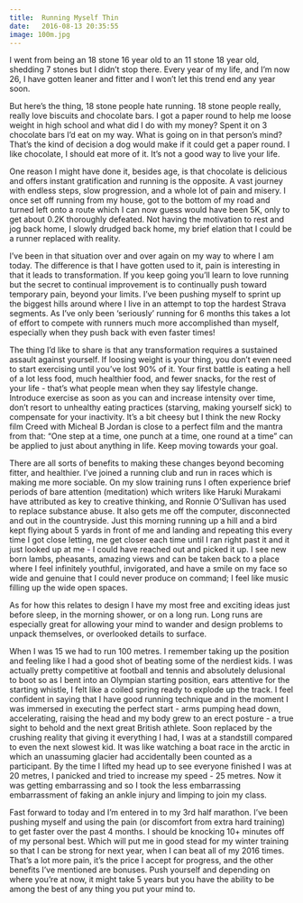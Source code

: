 ```yaml
---
title:  Running Myself Thin
date:   2016-08-13 20:35:55
image: 100m.jpg
---
```



I went from being an 18 stone 16 year old to an 11 stone 18 year old, shedding 7 stones but I didn’t stop there. Every year of my life, and I’m now 26, I have gotten leaner and fitter and I won’t let this trend end any year soon.

But here’s the thing, 18 stone people hate running. 18 stone people really, really love biscuits and chocolate bars. I got a paper round to help me loose weight in high school and what did I do with my money? Spent it on 3 chocolate bars I’d eat on my way. What is going on in that person’s mind? That’s the kind of decision a dog would make if it could get a paper round. I like chocolate, I should eat more of it. It’s not a good way to live your life.

One reason I might have done it, besides age, is that chocolate is delicious and offers instant gratification and running is the opposite. A vast journey with endless steps, slow progression, and a whole lot of pain and misery. I once set off running from my house, got to the bottom of my road and turned left onto a route which I can now guess would have been 5K, only to get about 0.2K thoroughly defeated. Not having the motivation to rest and jog back home, I slowly drudged back home, my brief elation that I could be a runner replaced with reality.

I’ve been in that situation over and over again on my way to where I am today. The difference is that I have gotten used to it, pain is interesting in that it leads to transformation. If you keep going you’ll learn to love running but the secret to continual improvement is to continually push toward temporary pain, beyond your limits. I’ve been pushing myself to sprint up the biggest hills around where I live in an attempt to top the hardest Strava segments. As I’ve only been ‘seriously’ running for 6 months this takes a lot of effort to compete with runners much more accomplished than myself, especially when they push back with even faster times!

The thing I’d like to share is that any transformation requires a sustained assault against yourself. If loosing weight is your thing, you don’t even need to start exercising until you’ve lost 90% of it. Your first battle is eating a hell of a lot less food, much healthier food, and fewer snacks, for the rest of your life - that’s what people mean when they say lifestyle change. Introduce exercise as soon as you can and increase intensity over time, don’t resort to unhealthy eating practices (starving, making yourself sick) to compensate for your inactivity. It’s a bit cheesy but I think the new Rocky film Creed with Micheal B Jordan is close to a perfect film and the mantra from that: “One step at a time, one punch at a time, one round at a time” can be applied to just about anything in life. Keep moving towards your goal.

There are all sorts of benefits to making these changes beyond becoming fitter, and healthier. I’ve joined a running club and run in races which is making me more sociable. On my slow training runs I often experience brief periods of bare attention (meditation) which writers like Haruki Murakami have attributed as key to creative thinking, and Ronnie O’Sullivan has used to replace substance abuse. It also gets me off the computer, disconnected and out in the countryside. Just this morning running up a hill and a bird kept flying about 5 yards in front of me and landing and repeating this every time I got close letting, me get closer each time until I ran right past it and it just looked up at me - I could have reached out and picked it up. I see new born lambs, pheasants, amazing views and can be taken back to a place where I feel infinitely youthful, invigorated, and have a smile on my face so wide and genuine that I could never produce on command; I feel like music filling up the wide open spaces. 

As for how this relates to design I have my most free and exciting ideas just before sleep, in the morning shower, or on a long run. Long runs are especially great for allowing your mind to wander and design problems to unpack themselves, or overlooked details to surface. 

When I was 15 we had to run 100 metres. I remember taking up the position and feeling like I had a good shot of beating some of the nerdiest kids. I was actually pretty competitive at football and tennis and absolutely delusional to boot so as I bent into an Olympian starting position, ears attentive for the starting whistle, I felt like a coiled spring ready to explode up the track. I feel confident in saying that I have good running technique and in the moment I was immersed in executing the perfect start - arms pumping head down, accelerating, raising the head and my body grew to an erect posture - a true sight to behold and the next great British athlete. Soon replaced by the crushing reality that giving it everything I had, I was at a standstill compared to even the next slowest kid. It was like watching a boat race in the arctic in which an unassuming glacier had accidentally been counted as a participant.  By the time I lifted my head up to see everyone finished I was at 20 metres, I panicked and tried to increase my speed - 25 metres. Now it was getting embarrassing and so I took the less embarrassing embarrassment of faking an ankle injury and limping to join my class.

Fast forward to today and I’m entered in to my 3rd half marathon. I’ve been pushing myself and using the pain (or discomfort from extra hard training) to get faster over the past 4 months. I should be knocking 10+ minutes off of my personal best. Which will put me in good stead for my winter training so that I can be strong for next year, when I can beat all of my 2016 times. That’s a lot more pain, it’s the price I accept for progress, and the other benefits I’ve mentioned are bonuses. Push yourself and depending on where you’re at now, it might take 5 years but you have the ability to be among the best of any thing you put your mind to. 


<br><br>